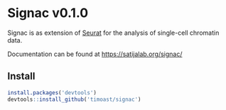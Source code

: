 # Signac v0.1.0

Signac is as extension of [Seurat](https://satijalab.org/seurat) for the analysis of single-cell chromatin data.

Documentation can be found at https://satijalab.org/signac/

## Install

```r
install.packages('devtools')
devtools::install_github('timoast/signac')
```
